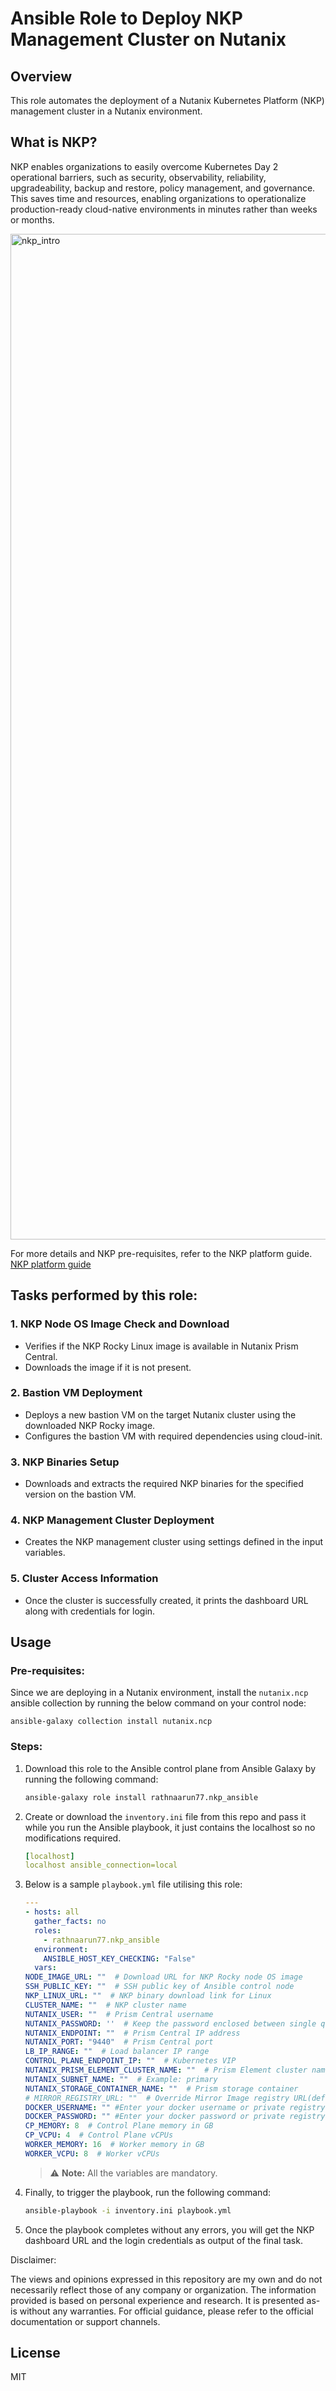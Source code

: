 # Ansible Role to Deploy NKP Management Cluster on Nutanix

## Overview
This role automates the deployment of a Nutanix Kubernetes Platform (NKP) management cluster in a Nutanix environment.

## What is NKP?
NKP enables organizations to easily overcome Kubernetes Day 2 operational barriers, such as security, observability, reliability, upgradeability, backup and restore, policy management, and governance. This saves time and resources, enabling organizations to operationalize production-ready cloud-native environments in minutes rather than weeks or months.

<img width="1609" alt="nkp_intro" src="https://github.com/user-attachments/assets/f8cbddf5-ac04-4f19-82f7-855487cc2b06" />

For more details and NKP pre-requisites, refer to the NKP platform guide.
[NKP platform guide](https://portal.nutanix.com/page/documents/details?targetId=Nutanix-Kubernetes-Platform-v2_14:Nutanix-Kubernetes-Platform-v2_14)

## Tasks performed by this role:

### 1. NKP Node OS Image Check and Download
- Verifies if the NKP Rocky Linux image is available in Nutanix Prism Central.
- Downloads the image if it is not present.

### 2. Bastion VM Deployment
- Deploys a new bastion VM on the target Nutanix cluster using the downloaded NKP Rocky image.
- Configures the bastion VM with required dependencies using cloud-init.

### 3. NKP Binaries Setup
- Downloads and extracts the required NKP binaries for the specified version on the bastion VM.

### 4. NKP Management Cluster Deployment
- Creates the NKP management cluster using settings defined in the input variables.

### 5. Cluster Access Information
- Once the cluster is successfully created, it prints the dashboard URL along with credentials for login.

## Usage

### Pre-requisites:
Since we are deploying in a Nutanix environment, install the `nutanix.ncp` ansible collection by running the below command on your control node:  

    ansible-galaxy collection install nutanix.ncp

### Steps:
1. Download this role to the Ansible control plane from Ansible Galaxy by running the following command:
    ```sh
    ansible-galaxy role install rathnaarun77.nkp_ansible
    ```

2. Create or download the `inventory.ini` file from this repo and pass it while you run the Ansible playbook, it just contains the localhost so no modifications required.
   ```yaml
   [localhost]
   localhost ansible_connection=local
   ```

3. Below is a sample `playbook.yml` file utilising this role:
    ```yaml
    ---
    - hosts: all
      gather_facts: no
      roles:
        - rathnaarun77.nkp_ansible
      environment:
        ANSIBLE_HOST_KEY_CHECKING: "False"
      vars:
    NODE_IMAGE_URL: ""  # Download URL for NKP Rocky node OS image
    SSH_PUBLIC_KEY: ""  # SSH public key of Ansible control node
    NKP_LINUX_URL: ""  # NKP binary download link for Linux
    CLUSTER_NAME: ""  # NKP cluster name
    NUTANIX_USER: ""  # Prism Central username
    NUTANIX_PASSWORD: ''  # Keep the password enclosed between single quotes
    NUTANIX_ENDPOINT: ""  # Prism Central IP address
    NUTANIX_PORT: "9440"  # Prism Central port
    LB_IP_RANGE: ""  # Load balancer IP range
    CONTROL_PLANE_ENDPOINT_IP: ""  # Kubernetes VIP
    NUTANIX_PRISM_ELEMENT_CLUSTER_NAME: ""  # Prism Element cluster name
    NUTANIX_SUBNET_NAME: ""  # Example: primary
    NUTANIX_STORAGE_CONTAINER_NAME: ""  # Prism storage container 
    # MIRROR_REGISTRY_URL: ""  # Override Mirror Image registry URL(default is docker.io)
    DOCKER_USERNAME: "" #Enter your docker username or private registry username(for unauthenticated leave empty)
    DOCKER_PASSWORD: "" #Enter your docker password or private registry password(for unauthenticated leave empty)
    CP_MEMORY: 8  # Control Plane memory in GB
    CP_VCPU: 4  # Control Plane vCPUs
    WORKER_MEMORY: 16  # Worker memory in GB
    WORKER_VCPU: 8  # Worker vCPUs
    ```

    > ⚠️ **Note:** All the variables are mandatory.

4. Finally, to trigger the playbook, run the following command:
    ```sh
    ansible-playbook -i inventory.ini playbook.yml
    ```

5. Once the playbook completes without any errors, you will get the NKP dashboard URL and the login credentials as output of the final task.

Disclaimer:

The views and opinions expressed in this repository are my own and do not necessarily reflect those of any company or organization. The information provided is based on personal experience and research. It is presented as-is without any warranties. For official guidance, please refer to the official documentation or support channels.

## License
MIT
